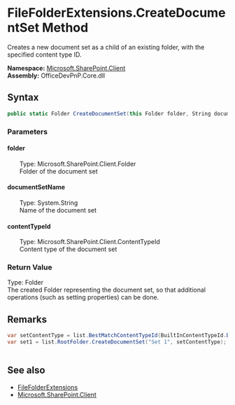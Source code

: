 # FileFolderExtensions.CreateDocumentSet Method  
 Creates a new document set as a child of an existing folder, with the specified content type ID.   

**Namespace:** [Microsoft.SharePoint.Client](Microsoft.SharePoint.Client.md)  
**Assembly:** OfficeDevPnP.Core.dll  
## Syntax
```C#
public static Folder CreateDocumentSet(this Folder folder, String documentSetName, ContentTypeId contentTypeId)
```
### Parameters
#### folder  
&emsp;&emsp;Type: Microsoft.SharePoint.Client.Folder  
&emsp;&emsp;Folder of the document set  

  

#### documentSetName  
&emsp;&emsp;Type: System.String  
&emsp;&emsp;Name of the document set  

  

#### contentTypeId  
&emsp;&emsp;Type: Microsoft.SharePoint.Client.ContentTypeId  
&emsp;&emsp;Content type of the document set  

  

### Return Value
Type: Folder  
The created Folder representing the document set, so that additional operations (such as setting properties) can be done.  


## Remarks

```C#
var setContentType = list.BestMatchContentTypeId(BuiltInContentTypeId.DocumentSet);
var set1 = list.RootFolder.CreateDocumentSet("Set 1", setContentType);
            
```
  
## See also
- [FileFolderExtensions](Microsoft.SharePoint.Client.FileFolderExtensions.md) 
- [Microsoft.SharePoint.Client](Microsoft.SharePoint.Client.md) 
